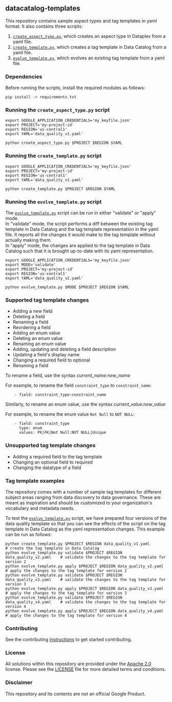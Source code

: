 ## datacatalog-templates

This repository contains sample aspect types and tag templates in yaml format. It also contains three scripts: 
1. [`create_aspect_type.py`](create_aspect_type.py), which creates an aspect type in Dataplex from a yaml file.  
2. [`create_template.py`](create_template.py), which creates a tag template in Data Catalog from a yaml file. 
3. [`evolve_template.py`](evolve_template.py), which evolves an existing tag template from a yaml file.  

### Dependencies

Before running the scripts, install the required modules as follows:

```
pip install -r requirements.txt
```

### Running the `create_aspect_type.py` script

```
export GOOGLE_APPLICATION_CREDENTIALS='my_keyfile.json'
export PROJECT='my-project-id'
export REGION='us-central1'
export YAML='data_quality_v1.yaml'

python create_aspect_type.py $PROJECT $REGION $YAML
```

### Running the `create_template.py` script

```
export GOOGLE_APPLICATION_CREDENTIALS='my_keyfile.json'
export PROJECT='my-project-id'
export REGION='us-central1'
export YAML='data_quality_v1.yaml'

python create_template.py $PROJECT $REGION $YAML
```

### Running the `evolve_template.py` script

The [`evolve_template.py`](evolve_template.py) script can be run in either "validate" or "apply" mode. <br>
In "validate" mode, the script performs a diff between the existing tag template in Data Catalog and the tag template representation in the yaml file. It reports all the changes it would make to the tag template without actually making them. <br>
In "apply" mode, the changes are applied to the tag template in Data Catalog such that it is brought up-to-date with its yaml representation.<br> 

```
export GOOGLE_APPLICATION_CREDENTIALS='my_keyfile.json'
export MODE='validate'
export PROJECT='my-project-id'
export REGION='us-central1'
export YAML='data_quality_v2.yaml'

python evolve_template.py $MODE $PROJECT $REGION $YAML
```

### Supported tag template changes

- Adding a new field 
- Deleting a field
- Renaming a field 
- Reordering a field
- Adding an enum value
- Deleting an enum value
- Renaming an enum value
- Adding, updating and deleting a field description
- Updating a field's display name
- Changing a required field to optional
- Renaming a field

To rename a field, use the syntax _current_name:new_name_<br>

For example, to rename the field `constraint_type` to `constraint_name`:<br>
```
    - field: constraint_type:constraint_name
```

Similarly, to rename an enum value, use the syntax _current_value:new_value_<br>

For example, to rename the enum value `Not Null` to `NOT NULL`:<br>
```
    - field: constraint_type
      type: enum
      values: PK|FK|Not Null:NOT NULL|Unique
```

### Unsupported tag template changes

- Adding a required field to the tag template
- Changing an optional field to required
- Changing the datatype of a field

### Tag template examples

The repository comes with a number of sample tag templates for different subject areas ranging from data discovery to data governance. These are meant as inspiration and should be customized to your organization's vocabulary and metadata needs. 

To test the [`evolve_template.py`](evolve_template.py) script, we have prepared four versions of the data quality template so that you can see the effects of the script on the tag template in Data Catalog as the yaml representation changes. This example can be run as follows:

```
python create_template.py $PROJECT $REGION data_quality_v1.yaml             # create the tag template in Data Catalog
python evolve_template.py validate $PROJECT $REGION data_quality_v2.yaml    # validate the changes to the tag template for version 2
python evolve_template.py apply $PROJECT $REGION data_quality_v2.yaml       # apply the changes to the tag template for version 2
python evolve_template.py validate $PROJECT $REGION data_quality_v3.yaml    # validate the changes to the tag template for version 3
python evolve_template.py apply $PROJECT $REGION data_quality_v3.yaml       # apply the changes to the tag template for version 3
python evolve_template.py validate $PROJECT $REGION data_quality_v4.yaml    # validate the changes to the tag template for version 4
python evolve_template.py apply $PROJECT $REGION data_quality_v4.yaml       # apply the changes to the tag template for version 4
```

### Contributing

See the contributing [instructions](/CONTRIBUTING.md) to get started
contributing.

### License

All solutions within this repository are provided under the
[Apache 2.0](https://www.apache.org/licenses/LICENSE-2.0) license. Please see
the [LICENSE](/LICENSE) file for more detailed terms and conditions.

### Disclaimer

This repository and its contents are not an official Google Product.
